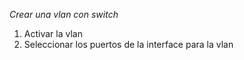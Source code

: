 _Crear una vlan con switch_

1) Activar la vlan 
2) Seleccionar los puertos de la interface para la vlan